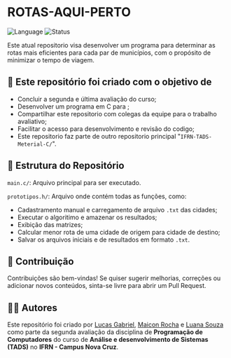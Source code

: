 # ROTAS-AQUI-PERTO

![Language](https://img.shields.io/badge/language-C-blue.svg)
![Status](https://img.shields.io/badge/status-em%20desenvolvimento-yellow)

Este atual repositorio visa desenvolver um programa para determinar as rotas mais eficientes para cada par de municípios, com o propósito de minimizar o tempo de viagem. 

## 🎯 Este repositório foi criado com o objetivo de

- Concluir a segunda e última avaliação do curso;
- Desenvolver um programa em C para ;
- Compartilhar este repositorio com colegas da equipe para o trabalho avaliativo;
- Facilitar o acesso para desenvolvimento e revisão do codigo;
- Este repositorio faz parte de outro repositorio principal "`IFRN-TADS-Meterial-C/`". 

## 📁 Estrutura do Repositório

  `main.c/`: Arquivo principal para ser executado.

  `prototipos.h/`: Arquivo onde contém todas as funções, como:
   - Cadastramento manual e carregamento de arquivo `.txt` das cidades;
   - Executar o algoritimo e amazenar os resultados;
   - Exibição das matrizes;
   - Calcular menor rota de uma cidade de origem para cidade de destino;
   - Salvar os arquivos iniciais e de resultados em formato `.txt`.

## 🤝 Contribuição

Contribuições são bem-vindas! Se quiser sugerir melhorias, correções ou adicionar novos conteúdos, sinta-se livre para abrir um Pull Request.

## 👨‍💻 Autores

Este repositório foi criado por [Lucas Gabriel](https://github.com/Lucasgfln), [Maicon Rocha](https://github.com/maiconroch06) e [Luana Souza](https://github.com/Luana-Souza2) como parte da segunda avaliação da disciplina de **Programação de Computadores** do curso de **Análise e desenvolvimento de Sistemas** **(TADS)** no **IFRN - Campus Nova Cruz**.
